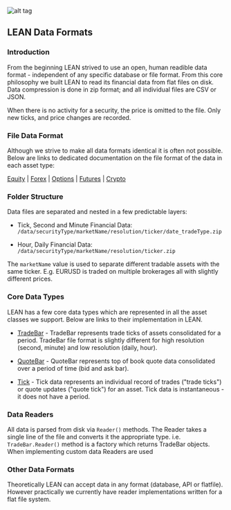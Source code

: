 ![alt tag](https://raw.githubusercontent.com/QuantConnect/Lean/master/Documentation/logo.white.small.png) 
## LEAN Data Formats

### Introduction ###

From the beginning LEAN strived to use an open, human readible data format - independent of any specific database or file format. From this core philosophy we built LEAN to read its financial data from flat files on disk. Data compression is done in zip format; and all individual files are CSV or JSON.

When there is no activity for a security, the price is omitted to the file. Only new ticks, and price changes are recorded.

### File Data Format

Although we strive to make all data formats identical it is often not possible. Below are links to dedicated documentation on the file format of the data in each asset type:

[Equity](https://www.quantconnect.com/data/tree/equity) | [Forex](https://www.quantconnect.com/data/tree/forex) | [Options](https://www.quantconnect.com/data/tree/option) | [Futures](https://www.quantconnect.com/data/tree/future) | [Crypto](https://www.quantconnect.com/data/tree/crypto)

### Folder Structure

Data files are separated and nested in a few predictable layers:
 - Tick, Second and Minute Financial Data:
`/data/securityType/marketName/resolution/ticker/date_tradeType.zip`

- Hour, Daily Financial Data:
`/data/securityType/marketName/resolution/ticker.zip`

The `marketName` value is used to separate different tradable assets with the same ticker. E.g. EURUSD is traded on multiple brokerages all with slightly different prices.

### Core Data Types

LEAN has a few core data types which are represented in all the asset classes we support. Below are links to their implementation in LEAN.

 - [TradeBar](https://github.com/QuantConnect/Lean/blob/master/Common/Data/Market/TradeBar.cs#L182) - TradeBar represents trade ticks of assets consolidated for a period. TradeBar file format is slightly different for high resolution (second, minute) and low resolution (daily, hour).

 - [QuoteBar](https://github.com/QuantConnect/Lean/blob/master/Common/Data/Market/QuoteBar.cs#L273) - QuoteBar represents top of book quote data consolidated over a period of time (bid and ask bar).

 - [Tick](https://github.com/QuantConnect/Lean/blob/master/Common/Data/Market/Tick.cs#L216) - Tick data represents an individual record of trades ("trade ticks") or quote updates ("quote tick") for an asset. Tick data is instantaneous - it does not have a period.


### Data Readers

All data is parsed from disk via `Reader()` methods. The Reader takes a single line of the file and converts it the appropriate type. i.e. `TradeBar.Reader()` method is a factory which returns TradeBar objects. When implementing custom data Readers are used 


### Other Data Formats ###
Theoretically LEAN can accept data in any format (database, API or flatfile). However practically we currently have reader implementations written for a flat file system.
